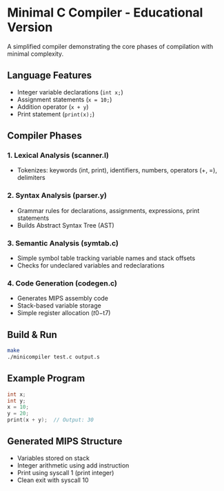 # Minimal C Compiler - Educational Version

A simplified compiler demonstrating the core phases of compilation with minimal complexity.

## Language Features
- Integer variable declarations (`int x;`)
- Assignment statements (`x = 10;`)
- Addition operator (`x + y`)
- Print statement (`print(x);`)

## Compiler Phases

### 1. Lexical Analysis (scanner.l)
- Tokenizes: keywords (int, print), identifiers, numbers, operators (+, =), delimiters

### 2. Syntax Analysis (parser.y)
- Grammar rules for declarations, assignments, expressions, print statements
- Builds Abstract Syntax Tree (AST)

### 3. Semantic Analysis (symtab.c)
- Simple symbol table tracking variable names and stack offsets
- Checks for undeclared variables and redeclarations

### 4. Code Generation (codegen.c)
- Generates MIPS assembly code
- Stack-based variable storage
- Simple register allocation ($t0-$t7)

## Build & Run

```bash
make
./minicompiler test.c output.s
```

## Example Program
```c
int x;
int y;
x = 10;
y = 20;
print(x + y);  // Output: 30
```

## Generated MIPS Structure
- Variables stored on stack
- Integer arithmetic using add instruction
- Print using syscall 1 (print integer)
- Clean exit with syscall 10